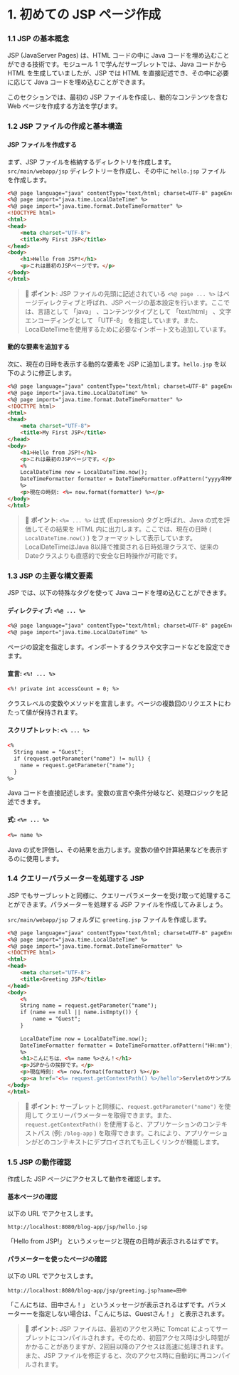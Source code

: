 # 1. 初めての JSP ページ作成

### 1.1 JSP の基本概念

JSP (JavaServer Pages) は、HTML コードの中に Java コードを埋め込むことができる技術です。モジュール 1 で学んだサーブレットでは、Java コードから HTML を生成していましたが、JSP では HTML を直接記述でき、その中に必要に応じて Java コードを埋め込むことができます。

このセクションでは、最初の JSP ファイルを作成し、動的なコンテンツを含む Web ページを作成する方法を学びます。

### 1.2 JSP ファイルの作成と基本構造

#### JSP ファイルを作成する

まず、JSP ファイルを格納するディレクトリを作成します。`src/main/webapp/jsp` ディレクトリーを作成し、その中に `hello.jsp` ファイルを作成します。

```html
<%@ page language="java" contentType="text/html; charset=UTF-8" pageEncoding="UTF-8" %>
<%@ page import="java.time.LocalDateTime" %>
<%@ page import="java.time.format.DateTimeFormatter" %>
<!DOCTYPE html>
<html>
<head>
    <meta charset="UTF-8">
    <title>My First JSP</title>
</head>
<body>
    <h1>Hello from JSP!</h1>
    <p>これは最初のJSPページです。</p>
</body>
</html>
```

> 📝 **ポイント**: JSP ファイルの先頭に記述されている `<%@ page ... %>` はページディレクティブと呼ばれ、JSP ページの基本設定を行います。ここでは、言語として 「java」 、コンテンツタイプとして 「text/html」 、文字エンコーディングとして 「UTF-8」 を指定しています。また、LocalDateTimeを使用するために必要なインポート文も追加しています。

#### 動的な要素を追加する

次に、現在の日時を表示する動的な要素を JSP に追加します。`hello.jsp` を以下のように修正します。

```html
<%@ page language="java" contentType="text/html; charset=UTF-8" pageEncoding="UTF-8" %>
<%@ page import="java.time.LocalDateTime" %>
<%@ page import="java.time.format.DateTimeFormatter" %>
<!DOCTYPE html>
<html>
<head>
    <meta charset="UTF-8">
    <title>My First JSP</title>
</head>
<body>
    <h1>Hello from JSP!</h1>
    <p>これは最初のJSPページです。</p>
    <%
    LocalDateTime now = LocalDateTime.now();
    DateTimeFormatter formatter = DateTimeFormatter.ofPattern("yyyy年MM月dd日 HH:mm:ss");
    %>
    <p>現在の時刻: <%= now.format(formatter) %></p>
</body>
</html>
```

> 📝 **ポイント**: `<%= ... %>` は式 (Expression) タグと呼ばれ、Java の式を評価してその結果を HTML 内に出力します。ここでは、現在の日時 ( `LocalDateTime.now()` ) をフォーマットして表示しています。LocalDateTimeはJava 8以降で推奨される日時処理クラスで、従来のDateクラスよりも直感的で安全な日時操作が可能です。

### 1.3 JSP の主要な構文要素

JSP では、以下の特殊なタグを使って Java コードを埋め込むことができます。

#### ディレクティブ: `<%@ ... %>`

```html
<%@ page language="java" contentType="text/html; charset=UTF-8" pageEncoding="UTF-8" %>
<%@ page import="java.time.LocalDateTime" %>
```

ページの設定を指定します。インポートするクラスや文字コードなどを設定できます。

#### 宣言: `<%! ... %>`

```html
<%! private int accessCount = 0; %>
```

クラスレベルの変数やメソッドを宣言します。ページの複数回のリクエストにわたって値が保持されます。

#### スクリプトレット: `<% ... %>`

```html
<% 
  String name = "Guest";
  if (request.getParameter("name") != null) {
    name = request.getParameter("name");
  }
%>
```

Java コードを直接記述します。変数の宣言や条件分岐など、処理ロジックを記述できます。

#### 式: `<%= ... %>`

```html
<%= name %>
```

Java の式を評価し、その結果を出力します。変数の値や計算結果などを表示するのに使用します。

### 1.4 クエリーパラメーターを処理する JSP

JSP でもサーブレットと同様に、クエリーパラメーターを受け取って処理することができます。パラメーターを処理する JSP ファイルを作成してみましょう。

`src/main/webapp/jsp` フォルダに `greeting.jsp` ファイルを作成します。

```html
<%@ page language="java" contentType="text/html; charset=UTF-8" pageEncoding="UTF-8" %>
<%@ page import="java.time.LocalDateTime" %>
<%@ page import="java.time.format.DateTimeFormatter" %>
<!DOCTYPE html>
<html>
<head>
    <meta charset="UTF-8">
    <title>Greeting JSP</title>
</head>
<body>
    <% 
    String name = request.getParameter("name");
    if (name == null || name.isEmpty()) {
        name = "Guest";
    }
    
    LocalDateTime now = LocalDateTime.now();
    DateTimeFormatter formatter = DateTimeFormatter.ofPattern("HH:mm");
    %>
    <h1>こんにちは、<%= name %>さん！</h1>
    <p>JSPからの挨拶です。</p>
    <p>現在時刻: <%= now.format(formatter) %></p>
    <p><a href="<%= request.getContextPath() %>/hello">Servletのサンプルへ</a></p>
</body>
</html>
```

> 📝 **ポイント**: サーブレットと同様に、`request.getParameter("name")` を使用して クエリーパラメーターを取得できます。また、`request.getContextPath()` を使用すると、アプリケーションのコンテキストパス (例: `/blog-app` ) を取得できます。これにより、アプリケーションがどのコンテキストにデプロイされても正しくリンクが機能します。

### 1.5 JSP の動作確認

作成した JSP ページにアクセスして動作を確認します。

#### 基本ページの確認

以下の URL でアクセスします。

```
http://localhost:8080/blog-app/jsp/hello.jsp
```

「Hello from JSP!」 というメッセージと現在の日時が表示されるはずです。

#### パラメーターを使ったページの確認

以下の URL でアクセスします。

```
http://localhost:8080/blog-app/jsp/greeting.jsp?name=田中
```

「こんにちは、田中さん！」 というメッセージが表示されるはずです。パラメーターーを指定しない場合は、「こんにちは、Guestさん！」 と表示されます。

> 📝 **ポイント**: JSP ファイルは、最初のアクセス時に Tomcat によってサーブレットにコンパイルされます。そのため、初回アクセス時は少し時間がかかることがありますが、2回目以降のアクセスは高速に処理されます。また、JSP ファイルを修正すると、次のアクセス時に自動的に再コンパイルされます。
